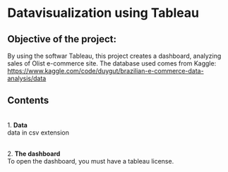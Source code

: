 # Datavisualization using Tableau

## Objective of the project: 
By using the softwar Tableau, this project creates a dashboard, analyzing sales of Olist e-commerce site. The database used comes from Kaggle:  https://www.kaggle.com/code/duygut/brazilian-e-commerce-data-analysis/data

## Contents 
<br/>1. **Data**
<br/>data in csv extension 

<br/>2. **The dashboard**
<br/> To open the dashboard, you must have a tableau license. 
